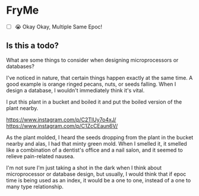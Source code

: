 # FryMe

- [ ] 😭 Okay Okay, Multiple Same Epoc!

## Is this a todo?

What are some things to consider when designing microprocessors or databases?

I've noticed in nature, that certain things happen exactly at the same time.  A good example is orange ringed pecans, nuts, or seeds falling.  When I design a database, I wouldn't immediately think it's vital.

I put this plant in a bucket and boiled it and put the boiled version of the plant nearby.

https://www.instagram.com/p/C2TlUy7o4xJ/
https://www.instagram.com/p/C1ZcCEaun6V/

As the plant molded, I heard the seeds dropping from the plant in the bucket nearby and alas, I had that minty green mold.  When I smelled it, it smelled like a combination of a dentist's office and a nail salon, and it seemed to relieve pain-related nausea.

I'm not sure I'm just taking a shot in the dark when I think about microprocessor or database design, but usually, I would think that if epoc time is being used as an index, it would be a one to one, instead of a one to many type relationship.
